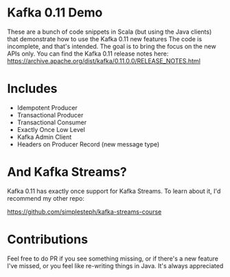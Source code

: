# Kafka 0.11 Demo

These are a bunch of code snippets in Scala (but using the Java clients) that demonstrate how to use the Kafka 0.11 new features
The code is incomplete, and that's intended. The goal is to bring the focus on the new APIs only. 
You can find the Kafka 0.11 release notes here: https://archive.apache.org/dist/kafka/0.11.0.0/RELEASE_NOTES.html

# Includes

- Idempotent Producer
- Transactional Producer
- Transactional Consumer
- Exactly Once Low Level
- Kafka Admin Client
- Headers on Producer Record (new message type)

# And Kafka Streams?

Kafka 0.11 has exactly once support for Kafka Streams. To learn about it, I'd recommend my other repo:

https://github.com/simplesteph/kafka-streams-course 

# Contributions

Feel free to do PR if you see something missing, or if there's a new feature I've missed, or you feel like re-writing things in Java. It's always appreciated